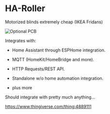 # HA-Roller

Motorized blinds extremely cheap (IKEA Fridans)

![Optional PCB](https://github.com/R34LiAM/HA-Roller/blob/main/pcb/pcbtop.png?raw=true)

Integrates with:

+ Home Assistant through ESPHome integration.

+ MQTT (HomeKit/HomeBridge and more).

+ HTTP Requests/REST API.

+ Standalone w/o home automation integration.

+ plus more


Should integrate with pretty much anything...


https://www.thingiverse.com/thing:4889111
